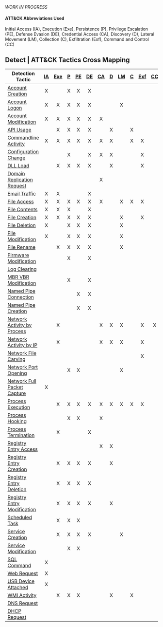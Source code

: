 _WORK IN PROGRESS_

#### ATT&CK Abbreviations Used
Initial Access (IA), Execution (Exe), Persistence (P), Privilege Escalation (PE), Defense Evasion (DE), 
Credential Access (CA), Discovery (D), Lateral Movement (LM), Collection (C), Exfiltration (Exf), Command and Control (CC)


## Detect | ATT&CK Tactics Cross Mapping

| Detection Tactic                                                       | [IA](https://attack.mitre.org/tactics/TA0001/) | [Exe](https://attack.mitre.org/tactics/TA0002) | [P](https://attack.mitre.org/tactics/TA0003/) | [PE](https://attack.mitre.org/tactics/TA0004) | [DE](https://attack.mitre.org/tactics/TA0005) | [CA](https://attack.mitre.org/tactics/TA0006) | [D](https://attack.mitre.org/tactics/TA0005) | [LM](https://attack.mitre.org/tactics/TA0008) | [C](https://attack.mitre.org/tactics/TA0006) | [Exf](https://attack.mitre.org/tactics/TA0010) | [CC](https://attack.mitre.org/tactics/TA0011) |
| ---------------------------------------------------------------------- | :--------------------------------------------: | :--------------------------------------------: | :-------------------------------------------: | :-------------------------------------------: | :-------------------------------------------: | :-------------------------------------------: | :------------------------------------------: | :-------------------------------------------: | :------------------------------------------: | :--------------------------------------------: | :-------------------------------------------: |
| [Account Creation](/Tactics/Account-Creation.md)                       |                       X                        |                                                |                       X                       |                       X                       |                       X                       |                                               |                                              |                                               |                                              |                                                |
| [Account Logon](/Tactics/Account-Logon.md)                             |                       X                        |                       X                        |                       X                       |                       X                       |                       X                       |                                               |                                              |                       X                       |                                              |                                                |
| [Account Modification](/Tactics/Account-Modification.md)               |                       X                        |                       X                        |                       X                       |                       X                       |                       X                       |                       X                       |                                              |                                               |                                              |                                                |
| [API Usage](/Tactics/API-Usage.md)                                     |                                                |                       X                        |                       X                       |                       X                       |                       X                       |                                               |                      X                       |                                               |                      X                       |                                                |
| [Commandline Activity](/Tactics/Commandline-Activity.md)               |                       X                        |                       X                        |                       X                       |                       X                       |                       X                       |                       X                       |                      X                       |                                               |                      X                       |                       X                        |
| [Configuration Change](/Tactics/Configuration-Change.md)               |                                                |                                                |                       X                       |                                               |                       X                       |                       X                       |                      X                       |                                               |                                              |                       X                        |
| [DLL Load](/Tactics/DLL-Load.md)                                       |                                                |                       X                        |                       X                       |                       X                       |                       X                       |                                               |                      X                       |                                               |                                              |                       X                        |
| [Domain Replication Request](/Tactics/Domain-Replication-Request.md)   |                                                |                                                |                                               |                                               |                                               |                       X                       |                                              |                                               |                                              |                                                |
| [Email Traffic](/Tactics/Email-Traffic.md)                             |                       X                        |                       X                        |                                               |                                               |                       X                       |                                               |                                              |                                               |                                              |                                                |
| [File Access](/Tactics/File-Access.md)                                 |                       X                        |                       X                        |                       X                       |                       X                       |                       X                       |                       X                       |                                              |                       X                       |                      X                       |                       X                        |
| [File Contents](/Tactics/File-Contents.md)                             |                       X                        |                       X                        |                       X                       |                                               |                       X                       |                                               |                                              |                                               |                                              |                                                |
| [File Creation](/Tactics/File-Creation.md)                             |                       X                        |                       X                        |                       X                       |                       X                       |                       X                       |                                               |                                              |                       X                       |                                              |                       X                        |
| [File Deletion](/Tactics/File-Deletion.md)                             |                       X                        |                                                |                       X                       |                       X                       |                       X                       |                                               |                                              |                       X                       |                                              |                                                |
| [File Modification](/Tactics/File-Modification.md)                     |                       X                        |                                                |                       X                       |                       X                       |                       X                       |                                               |                                              |                       X                       |                                              |                                                |
| [File Rename](/Tactics/File-Rename.md)                                 |                                                |                       X                        |                       X                       |                       X                       |                       X                       |                                               |                                              |                       X                       |                                              |                                                |
| [Firmware Modification](/Tactics/Firmware-Modification.md)             |                                                |                                                |                       X                       |                                               |                       X                       |                                               |                                              |                                               |                                              |                                                |
| [Log Clearing](/Tactics/Log-Clearing.md)                               |                                                |                                                |                                               |                                               |                                               |                                               |                                              |                                               |                                              |                                                |
| [MBR VBR Modification](/Tactics/MBR-VBR-Modification.md)               |                                                |                                                |                       X                       |                                               |                       X                       |                                               |                                              |                                               |                                              |                                                |
| [Named Pipe Connection](/Tactics/Named-Pipe-Connection.md)             |                                                |                                                |                                               |                       X                       |                       X                       |                                               |                                              |                                               |                                              |                                                |
| [Named Pipe Creation](/Tactics/Named-Pipe-Creation.md)                 |                                                |                                                |                                               |                       X                       |                       X                       |                                               |                                              |                                               |                                              |                                                |
| [Network Activity by Process](/Tactics/Network-Activity-by-Process.md) |                                                |                       X                        |                                               |                                               |                                               |                       X                       |                      X                       |                       X                       |                                              |                       X                        |                       X                       |
| [Network Activity by IP](/Tactics/Network-Activity-by-IP.md)           |                                                |                       X                        |                                               |                                               |                                               |                       X                       |                      X                       |                       X                       |                                              |                       X                        |
| [Network File Carving](/Tactics/Network-File-Carving.md)               |                                                |                                                |                                               |                                               |                                               |                                               |                                              |                                               |                                              |                       X                        |
| [Network Port Opening](/Tactics/Network-Port-Opening.md)               |                                                |                                                |                       X                       |                       X                       |                                               |                                               |                                              |                       X                       |                                              |                                                |
| [Network Full Packet Capture](/Tactics/Network-Full-Packet-Capture.md) |                       X                        |                                                |                                               |                                               |                                               |                                               |                                              |                                               |                                              |                                                |
| [Process Execution](/Tactics/Process-Execution.md)                     |                                                |                       X                        |                       X                       |                       X                       |                       X                       |                       X                       |                      X                       |                       X                       |                      X                       |                       X                        |
| [Process Hooking](/Tactics/Process-Hooking.md)                         |                                                |                                                |                       X                       |                       X                       |                                               |                       X                       |                                              |                                               |                                              |                                                |
| [Process Termination](/Tactics/Process-Termination.md)                 |                                                |                       X                        |                                               |                                               |                       X                       |                                               |                                              |                                               |                                              |                                                |
| [Registry Entry Access](/Tactics/Registry-Entry-Access.md)             |                                                |                                                |                                               |                                               |                                               |                       X                       |                      X                       |                                               |                                              |                                                |
| [Registry Entry Creation](/Tactics/Registry-Entry-Creation.md)         |                                                |                       X                        |                       X                       |                       X                       |                       X                       |                                               |                      X                       |                                               |                                              |                                                |
| [Registry Entry Deletion](/Tactics/Registry-Entry-Deletion.md)         |                                                |                       X                        |                       X                       |                       X                       |                       X                       |                                               |                                              |                                               |                                              |                                                |
| [Registry Entry Modification](/Tactics/Registry-Entry-Modification.md) |                                                |                       X                        |                       X                       |                       X                       |                       X                       |                                               |                      X                       |                                               |                                              |                                                |
| [Scheduled Task](/Tactics/Scheduled-Task.md)                           |                                                |                       X                        |                       X                       |                       X                       |                                               |                                               |                                              |                                               |                                              |                                                |
| [Service Creation](/Tactics/Service-Creation.md)                       |                                                |                       X                        |                       X                       |                       X                       |                       X                       |                                               |                                              |                       X                       |                                              |                                                |
| [Service Modification](/Tactics/Service-Modification.md)               |                                                |                                                |                       X                       |                       X                       |                                               |                                               |                                              |                                               |                                              |                                                |
| [SQL Command](/Tactics/SQL-Command.md)                                 |                       X                        |                                                |                                               |                                               |                                               |                                               |                                              |                                               |                                              |                                                |
| [Web Request](/Tactics/Web-Request.md)                                 |                       X                        |                                                |                                               |                                               |                                               |                                               |                                              |                                               |                                              |                                                |
| [USB Device Attached](/Tactics/USB-Device-Attached.md)                 |                       X                        |                                                |                                               |                                               |                                               |                                               |                                              |                                               |                                              |                                                |
| [WMI Activity](/Tactics/WMI-Activity.md)                               |                                                |                       X                        |                       X                       |                       X                       |                                               |                                               |                      X                       |                                               |                      X                       |                                                |
| [DNS Request](/Tactics/DNS-Request.md)                                 |                                                |                                                |                                               |                                               |                                               |                                               |                                              |                                               |                                              |                                                |
| [DHCP Request](/Tactics/DHCP-Request.md)                               |                                                |                                                |                                               |                                               |                                               |                                               |                                              |                                               |                                              |                                                |